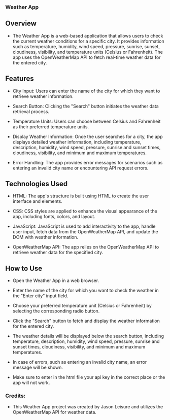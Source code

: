 ### Weather App

## Overview

- The Weather App is a web-based application that allows users to check the current weather conditions for a specific city. It provides information such as temperature, humidity, wind speed, pressure, sunrise, sunset, cloudiness, visibility, and temperature units (Celsius or Fahrenheit). The app uses the OpenWeatherMap API to fetch real-time weather data for the entered city.

## Features

- City Input: Users can enter the name of the city for which they want to retrieve weather information.

- Search Button: Clicking the "Search" button initiates the weather data retrieval process.

- Temperature Units: Users can choose between Celsius and Fahrenheit as their preferred temperature units.

- Display Weather Information: Once the user searches for a city, the app displays detailed weather information, including temperature, description, humidity, wind speed, pressure, sunrise and sunset times, cloudiness, visibility, and minimum and maximum temperatures.

- Error Handling: The app provides error messages for scenarios such as entering an invalid city name or encountering API request errors.

## Technologies Used

- HTML: The app's structure is built using HTML to create the user interface and elements.

- CSS: CSS styles are applied to enhance the visual appearance of the app, including fonts, colors, and layout.

- JavaScript: JavaScript is used to add interactivity to the app, handle user input, fetch data from the OpenWeatherMap API, and update the DOM with weather information.

- OpenWeatherMap API: The app relies on the OpenWeatherMap API to retrieve weather data for the specified city.

## How to Use

- Open the Weather App in a web browser.

- Enter the name of the city for which you want to check the weather in the "Enter city" input field.

- Choose your preferred temperature unit (Celsius or Fahrenheit) by selecting the corresponding radio button.

- Click the "Search" button to fetch and display the weather information for the entered city.

- The weather details will be displayed below the search button, including temperature, description, humidity, wind speed, pressure, sunrise and sunset times, cloudiness, visibility, and minimum and maximum temperatures.

- In case of errors, such as entering an invalid city name, an error message will be shown.

- Make sure to enter in the html file your api key in the correct place or the app will not work.

### Credits:

- This Weather App project was created by Jason Leisure and utilizes the OpenWeatherMap API for weather data.
